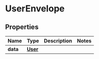 
# UserEnvelope

## Properties
Name | Type | Description | Notes
------------ | ------------- | ------------- | -------------
**data** | [**User**](User.md) |  | 



